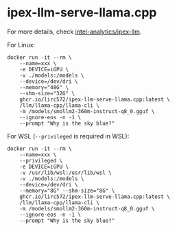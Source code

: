 # ipex-llm-serve-llama.cpp

For more details, check [intel-analytics/ipex-llm](https://github.com/intel-analytics/ipex-llm/blob/d4d949443f34518868bcf5b65a612cfd7ee00952/docs/mddocs/DockerGuides/docker_cpp_xpu_quickstart.md#start-docker-container).

For Linux:

```shell
docker run -it --rm \
    --name=xxx \
    -e DEVICE=iGPU \
    -v ./models:/models \
    --device=/dev/dri \
    --memory="48G" \
    --shm-size="32G" \
    ghcr.io/lirc572/ipex-llm-serve-llama.cpp:latest \
    /llm/llama-cpp/llama-cli \
    -m /models/smollm2-360m-instruct-q8_0.gguf \
    --ignore-eos -n -1 \
    --prompt "Why is the sky blue?"
```

For WSL (`--privileged` is required in WSL):

```shell
docker run -it --rm \
    --name=xxx \
    --privileged \
    -e DEVICE=iGPU \
    -v /usr/lib/wsl:/usr/lib/wsl \
    -v ./models:/models \
    --device=/dev/dri \
    --memory="8G" --shm-size="8G" \
    ghcr.io/lirc572/ipex-llm-serve-llama.cpp:latest \
    /llm/llama-cpp/llama-cli \
    -m /models/smollm2-360m-instruct-q8_0.gguf \
    --ignore-eos -n -1 \
    --prompt "Why is the sky blue?"
```
